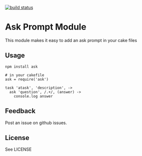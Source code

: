 [![build status](https://secure.travis-ci.org/twilson63/ask.png)](http://travis-ci.org/twilson63/ask)
# Ask Prompt Module

This module makes it easy to add an ask prompt in your
cake files 

## Usage

```
npm install ask

# in your cakefile
ask = require('ask')

task 'atask', 'description', ->
  ask 'question', /.+/, (answer) ->
    console.log answer
```

## Feedback

Post an issue on github issues.

## License

See LICENSE
